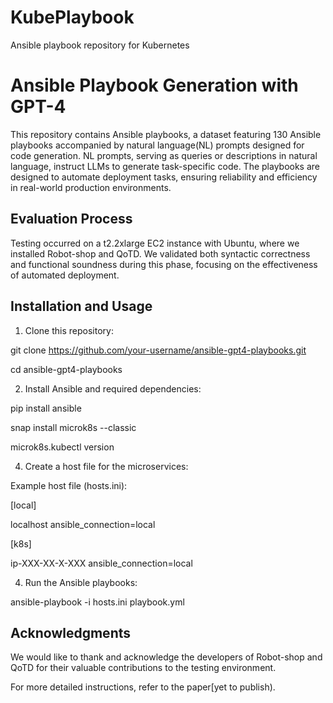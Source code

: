 # KubePlaybook
Ansible playbook repository for Kubernetes

# Ansible Playbook Generation with GPT-4

This repository contains Ansible playbooks,  a dataset featuring 130 Ansible playbooks accompanied by natural language(NL) prompts designed for code generation. NL prompts, serving as queries or descriptions in natural language, instruct LLMs to generate task-specific code. The playbooks are designed to automate deployment tasks, ensuring reliability and efficiency in real-world production environments.

## Evaluation Process

Testing occurred on a t2.2xlarge EC2 instance with Ubuntu, where we installed Robot-shop and QoTD. We validated both syntactic correctness and functional soundness during this phase, focusing on the effectiveness of automated deployment.

## Installation and Usage

1. Clone this repository:
   

git clone https://github.com/your-username/ansible-gpt4-playbooks.git


cd ansible-gpt4-playbooks

2. Install Ansible and required dependencies:

   
pip install ansible

snap install microk8s --classic

microk8s.kubectl version


4. Create a host file for the microservices:
   
Example host file (hosts.ini):

[local]

localhost ansible_connection=local

[k8s]

ip-XXX-XX-X-XXX ansible_connection=local


4. Run the Ansible playbooks:
   
ansible-playbook -i hosts.ini playbook.yml

## Acknowledgments

We would like to thank and acknowledge the developers of Robot-shop and QoTD for their valuable contributions to the testing environment.


For more detailed instructions, refer to the paper[yet to publish).
